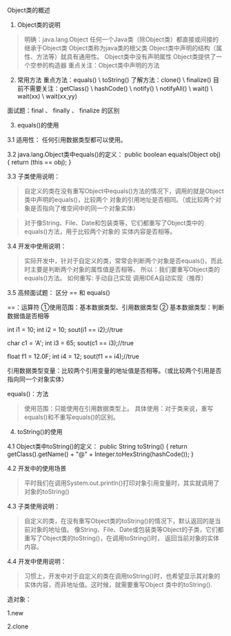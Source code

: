 Object类的概述

1. Object类的说明

> 明确：java.lang.Object
> 任何一个Java类（除Object类）都直接或间接的继承于Object类
> Object类称为java类的根父类
> Object类中声明的结构（属性、方法等）就具有通用性。
> Object类中没有声明属性
> Object类提供了一个空参的构造器
> 重点关注：Object类中声明的方法

2. 常用方法
   重点方法：equals() \ toString()
   了解方法：clone() \ finalize()
   目前不需要关注：getClass() \ hashCode() \ notify() \ notifyAll() \ wait() \ wait(xx) \ wait(xx,yy)

面试题：final 、 finally 、 finalize 的区别

3. equals()的使用

3.1 适用性：
任何引用数据类型都可以使用。

3.2 java.lang.Object类中equals()的定义：
public boolean equals(Object obj) {
return (this == obj);
}

3.3 子类使用说明：
> 自定义的类在没有重写Object中equals()方法的情况下，调用的就是Object类中声明的equals()，比较两个
> 对象的引用地址是否相同。（或比较两个对象是否指向了堆空间中的同一个对象实体）

> 对于像String、File、Date和包装类等，它们都重写了Object类中的equals()方法，用于比较两个对象的
> 实体内容是否相等。


3.4 开发中使用说明：
> 实际开发中，针对于自定义的类，常常会判断两个对象是否equals()，而此时主要是判断两个对象的属性值是否相等。
> 所以：我们要重写Object类的equals()方法。
> 如何重写:
> 手动自己实现
> 调用IDEA自动实现（推荐）


3.5 高频面试题： 区分 == 和 equals()

==：运算符
①使用范围：基本数据类型、引用数据类型
② 基本数据类型：判断数据值是否相等

int i1 = 10;
int i2 = 10;
sout(i1 == i2);//true

char c1 = 'A';
int i3 = 65;
sout(c1 == i3);//true

float f1 = 12.0F;
int i4 = 12;
sout(f1 == i4);//true

引用数据类型变量：比较两个引用变量的地址值是否相等。（或比较两个引用是否指向同一个对象实体）

equals()：方法
> 使用范围：只能使用在引用数据类型上。
> 具体使用：对于类来说，重写equals()和不重写equals()的区别。

4. toString()的使用

4.1 Object类中toString()的定义：
public String toString() {
return getClass().getName() + "@" + Integer.toHexString(hashCode());
}

4.2 开发中的使用场景
> 平时我们在调用System.out.println()打印对象引用变量时，其实就调用了对象的toString()

4.3 子类使用说明：
> 自定义的类，在没有重写Object类的toString()的情况下，默认返回的是当前对象的地址值。
> 像String、File、Date或包装类等Object的子类，它们都重写了Object类的toString()，在调用toString()时，
> 返回当前对象的实体内容。

4.4 开发中使用说明：

> 习惯上，开发中对于自定义的类在调用toString()时，也希望显示其对象的实体内容，而非地址值。这时候，就需要重写Object
> 类中的toString().

造对象：

1.new

2.clone